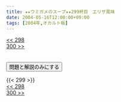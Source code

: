 ```yaml
---
title: ★★ウミガメのスープ★★299杯目　エリザ風味
date: 2004-05-16T12:00:00+09:00
tags: [2004年,オカルト板]
---
```

<div class="th_left"><a href="../298"><< 298</a></div>
<div class="th_right"><a href="../300">300 >></a></div>
<br><br>
<script src="../../js/cupsoup.js"></script>
<form>
<input type="button" value="問題と解説のみにする" onClick="toggleCupsoup()">
</form>
{{< 299 >}}
<div class="th_left"><a href="../298"><< 298</a></div>
<div class="th_right"><a href="../300">300 >></a></div>